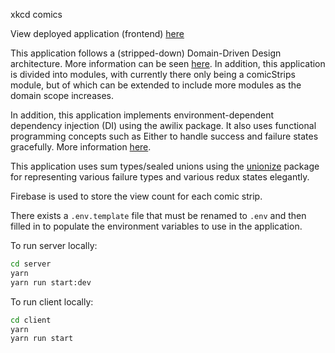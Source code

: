 xkcd comics

View deployed application (frontend) [here](https://aashir-xkcd-comics-api.netlify.app/)

This application follows a (stripped-down) Domain-Driven Design architecture. More information can be seen [here](https://resocoder.com/2020/03/09/flutter-firebase-ddd-course-1-domain-driven-design-principles/). In addition, this application is divided into modules, with currently there only being a comicStrips module, but of which can be extended to include more modules as the domain scope increases.

In addition, this application implements environment-dependent dependency injection (DI) using the awilix package. It also uses functional programming concepts such as Either to handle success and failure states gracefully. More information [here](https://medium.com/inato/expressive-error-handling-in-typescript-and-benefits-for-domain-driven-design-70726e061c86).

This application uses sum types/sealed unions using the [unionize](https://github.com/pelotom/unionize#match-expressions) package for representing various failure types and various redux states elegantly.

Firebase is used to store the view count for each comic strip.

There exists a `.env.template` file that must be renamed to `.env` and then filled in to populate the environment variables to use in the application.

To run server locally:

```bash
cd server
yarn
yarn run start:dev
```

To run client locally:

```bash
cd client
yarn
yarn run start
```
